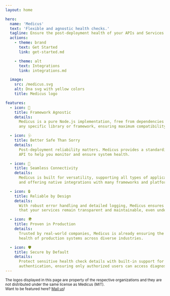 ```yaml
---
layout: home

hero:
  name: 'Medicus'
  text: 'Flexible and agnostic health checks.'
  tagline: Ensure the post-deployment health of your APIs and Services.
  actions:
    - theme: brand
      text: Get Started
      link: get-started.md

    - theme: alt
      text: Integrations
      link: integrations.md

  image:
    src: /medicus.svg
    alt: Dna svg with yellow colors
    title: Medicus logo

features:
  - icon: 🏥
    title: Framework Agnostic
    details:
      Medicus is a pure Node.js implementation, free from dependencies on
      any specific library or framework, ensuring maximum compatibility.

  - icon: 🩺
    title: Better Safe Than Sorry
    details:
      Post-deployment reliability matters. Medicus provides a standardized
      API to help you monitor and ensure system health.

  - icon: 🧩
    title: Seamless Connectivity
    details:
      Medicus is built for versatility, supporting all types of applications
      and offering native integrations with many frameworks and platforms.

  - icon: 🔒
    title: Reliable by Design
    details:
      With robust error handling and detailed logging, Medicus ensures
      that your services remain transparent and maintainable, even under stress.

  - icon: 🌍
    title: Proven in Production
    details:
      Trusted by real-world companies, Medicus is already ensuring the
      health of production systems across diverse industries.

  - icon: 🛡️
    title: Secure by Default
    details:
      Protect sensitive health check details with built-in support for
      authentication, ensuring only authorized users can access diagnostic data.
---
```


<script setup>
import { VPTeamPage, VPTeamPageTitle } from 'vitepress/theme';

const companies = [
  {
    name: 'Clickmax',
    logo: '/companies/clickmax.svg',
    link: 'https://clickmax.io'
  },
  {
    name: 'Bilhon Tech',
    logo: '/companies/bilhon.webp',
    link: 'https://bilhon.com/'
  }
];
</script>

<VPTeamPageTitle>
  <template #title>Trusted by companies</template>
  <template #lead>Medicus is proudly powering a large ecosystem of organizations and products worldwide.</template>
</VPTeamPageTitle>

<div id="trusted-by-wrapper">
  <div id="trusted-by">
    <template v-for="company in companies">
      <a :href="company.link" :alt="company.name" target="_blank" :title="company.name">
        <img :src="company.logo" :alt="`${company.name} logo`" />
      </a>
    </template>
  </div>
  <small id="small-text">
    The logos displayed in this page are property of the respective organizations and they are not distributed under the same license as Medicus (MIT).
    <br />
    Want to be featured here? <a href="mailto:medicus@arthur.place">Mail us</a>!
  </small>
</div>
